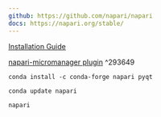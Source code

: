 ```yaml
---
github: https://github.com/napari/napari
docs: https://napari.org/stable/
---
```



[Installation Guide](https://napari.org/stable/tutorials/fundamentals/installation.html)

[napari-micromanager plugin](https://github.com/pymmcore-plus/napari-micromanager#napari-micromanager) ^293649


`conda install -c conda-forge napari pyqt`

`conda update napari`

`napari`

